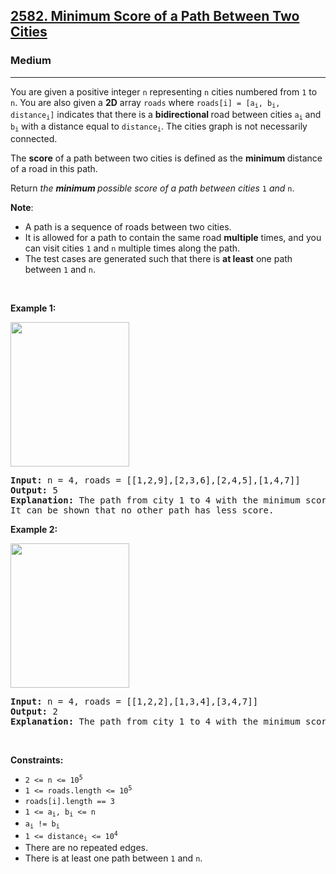 <h2><a href="https://leetcode.com/problems/minimum-score-of-a-path-between-two-cities/">2582. Minimum Score of a Path Between Two Cities</a></h2><h3>Medium</h3><hr><p>You are given a positive integer <code>n</code> representing <code>n</code> cities numbered from <code>1</code> to <code>n</code>. You are also given a <strong>2D</strong> array <code>roads</code> where <code>roads[i] = [a<sub>i</sub>, b<sub>i</sub>, distance<sub>i</sub>]</code> indicates that there is a <strong>bidirectional </strong>road between cities <code>a<sub>i</sub></code> and <code>b<sub>i</sub></code> with a distance equal to <code>distance<sub>i</sub></code>. The cities graph is not necessarily connected.</p>

<p>The <strong>score</strong> of a path between two cities is defined as the <strong>minimum </strong>distance of a road in this path.</p>

<p>Return <em>the <strong>minimum </strong>possible score of a path between cities </em><code>1</code><em> and </em><code>n</code>.</p>

<p><strong>Note</strong>:</p>

<ul>
	<li>A path is a sequence of roads between two cities.</li>
	<li>It is allowed for a path to contain the same road <strong>multiple</strong> times, and you can visit cities <code>1</code> and <code>n</code> multiple times along the path.</li>
	<li>The test cases are generated such that there is <strong>at least</strong> one path between <code>1</code> and <code>n</code>.</li>
</ul>

<p>&nbsp;</p>
<p><strong class="example">Example 1:</strong></p>
<img alt="" src="https://assets.leetcode.com/uploads/2022/10/12/graph11.png" style="width: 190px; height: 231px;" />
<pre>
<strong>Input:</strong> n = 4, roads = [[1,2,9],[2,3,6],[2,4,5],[1,4,7]]
<strong>Output:</strong> 5
<strong>Explanation:</strong> The path from city 1 to 4 with the minimum score is: 1 -&gt; 2 -&gt; 4. The score of this path is min(9,5) = 5.
It can be shown that no other path has less score.
</pre>

<p><strong class="example">Example 2:</strong></p>
<img alt="" src="https://assets.leetcode.com/uploads/2022/10/12/graph22.png" style="width: 190px; height: 231px;" />
<pre>
<strong>Input:</strong> n = 4, roads = [[1,2,2],[1,3,4],[3,4,7]]
<strong>Output:</strong> 2
<strong>Explanation:</strong> The path from city 1 to 4 with the minimum score is: 1 -&gt; 2 -&gt; 1 -&gt; 3 -&gt; 4. The score of this path is min(2,2,4,7) = 2.
</pre>

<p>&nbsp;</p>
<p><strong>Constraints:</strong></p>

<ul>
	<li><code>2 &lt;= n &lt;= 10<sup>5</sup></code></li>
	<li><code>1 &lt;= roads.length &lt;= 10<sup>5</sup></code></li>
	<li><code>roads[i].length == 3</code></li>
	<li><code>1 &lt;= a<sub>i</sub>, b<sub>i</sub> &lt;= n</code></li>
	<li><code>a<sub>i</sub> != b<sub>i</sub></code></li>
	<li><code>1 &lt;= distance<sub>i</sub> &lt;= 10<sup>4</sup></code></li>
	<li>There are no repeated edges.</li>
	<li>There is at least one path between <code>1</code> and <code>n</code>.</li>
</ul>
